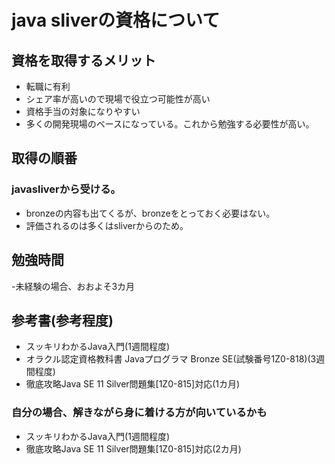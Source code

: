 # java sliverの資格について
## 資格を取得するメリット
- 転職に有利
- シェア率が高いので現場で役立つ可能性が高い
- 資格手当の対象になりやすい
- 多くの開発現場のベースになっている。これから勉強する必要性が高い。
## 取得の順番
### javasliverから受ける。
- bronzeの内容も出てくるが、bronzeをとっておく必要はない。
- 評価されるのは多くはsliverからのため。
## 勉強時間
-未経験の場合、おおよそ3カ月
## 参考書(参考程度)
- スッキリわかるJava入門(1週間程度)
- オラクル認定資格教科書 Javaプログラマ Bronze SE(試験番号1Z0-818)(3週間程度)
- 徹底攻略Java SE 11 Silver問題集[1Z0-815]対応(1カ月)
### 自分の場合、解きながら身に着ける方が向いているかも
- スッキリわかるJava入門(1週間程度)
- 徹底攻略Java SE 11 Silver問題集[1Z0-815]対応(2カ月)

